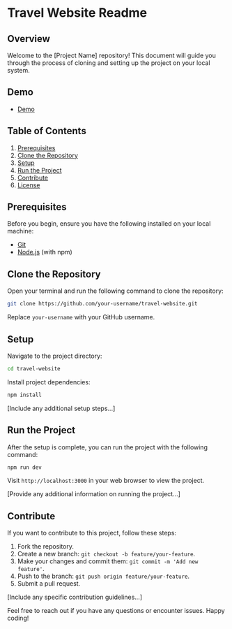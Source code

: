 # Travel Website Readme

## Overview

Welcome to the [Project Name] repository! This document will guide you through the process of cloning and setting up the project on your local system.

## Demo 
- [Demo](https://travelhikes.netlify.app/)

## Table of Contents

1. [Prerequisites](#prerequisites)
2. [Clone the Repository](#clone-the-repository)
3. [Setup](#setup)
4. [Run the Project](#run-the-project)
5. [Contribute](#contribute)
6. [License](#license)

## Prerequisites

Before you begin, ensure you have the following installed on your local machine:

- [Git](https://git-scm.com/)
- [Node.js](https://nodejs.org/) (with npm)

## Clone the Repository

Open your terminal and run the following command to clone the repository:

```bash
git clone https://github.com/your-username/travel-website.git
```

Replace `your-username` with your GitHub username.

## Setup

Navigate to the project directory:

```bash
cd travel-website
```

Install project dependencies:

```bash
npm install
```

[Include any additional setup steps...]

## Run the Project

After the setup is complete, you can run the project with the following command:

```bash
npm run dev
```

Visit `http://localhost:3000` in your web browser to view the project.

[Provide any additional information on running the project...]

## Contribute

If you want to contribute to this project, follow these steps:

1. Fork the repository.
2. Create a new branch: `git checkout -b feature/your-feature`.
3. Make your changes and commit them: `git commit -m 'Add new feature'`.
4. Push to the branch: `git push origin feature/your-feature`.
5. Submit a pull request.

[Include any specific contribution guidelines...]


Feel free to reach out if you have any questions or encounter issues. Happy coding!
